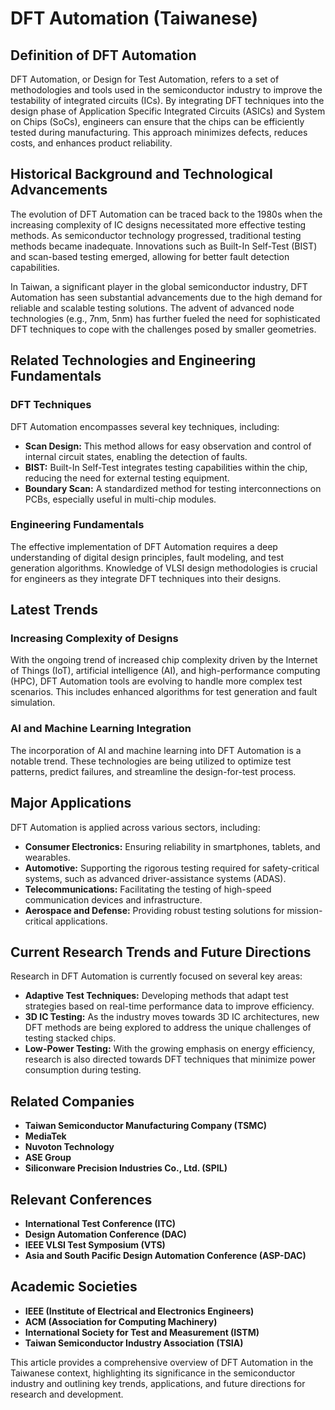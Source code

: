 # DFT Automation (Taiwanese)

## Definition of DFT Automation

DFT Automation, or Design for Test Automation, refers to a set of methodologies and tools used in the semiconductor industry to improve the testability of integrated circuits (ICs). By integrating DFT techniques into the design phase of Application Specific Integrated Circuits (ASICs) and System on Chips (SoCs), engineers can ensure that the chips can be efficiently tested during manufacturing. This approach minimizes defects, reduces costs, and enhances product reliability.

## Historical Background and Technological Advancements

The evolution of DFT Automation can be traced back to the 1980s when the increasing complexity of IC designs necessitated more effective testing methods. As semiconductor technology progressed, traditional testing methods became inadequate. Innovations such as Built-In Self-Test (BIST) and scan-based testing emerged, allowing for better fault detection capabilities. 

In Taiwan, a significant player in the global semiconductor industry, DFT Automation has seen substantial advancements due to the high demand for reliable and scalable testing solutions. The advent of advanced node technologies (e.g., 7nm, 5nm) has further fueled the need for sophisticated DFT techniques to cope with the challenges posed by smaller geometries.

## Related Technologies and Engineering Fundamentals

### DFT Techniques

DFT Automation encompasses several key techniques, including:

- **Scan Design:** This method allows for easy observation and control of internal circuit states, enabling the detection of faults.
- **BIST:** Built-In Self-Test integrates testing capabilities within the chip, reducing the need for external testing equipment.
- **Boundary Scan:** A standardized method for testing interconnections on PCBs, especially useful in multi-chip modules.

### Engineering Fundamentals

The effective implementation of DFT Automation requires a deep understanding of digital design principles, fault modeling, and test generation algorithms. Knowledge of VLSI design methodologies is crucial for engineers as they integrate DFT techniques into their designs.

## Latest Trends

### Increasing Complexity of Designs

With the ongoing trend of increased chip complexity driven by the Internet of Things (IoT), artificial intelligence (AI), and high-performance computing (HPC), DFT Automation tools are evolving to handle more complex test scenarios. This includes enhanced algorithms for test generation and fault simulation.

### AI and Machine Learning Integration

The incorporation of AI and machine learning into DFT Automation is a notable trend. These technologies are being utilized to optimize test patterns, predict failures, and streamline the design-for-test process. 

## Major Applications

DFT Automation is applied across various sectors, including:

- **Consumer Electronics:** Ensuring reliability in smartphones, tablets, and wearables.
- **Automotive:** Supporting the rigorous testing required for safety-critical systems, such as advanced driver-assistance systems (ADAS).
- **Telecommunications:** Facilitating the testing of high-speed communication devices and infrastructure.
- **Aerospace and Defense:** Providing robust testing solutions for mission-critical applications.

## Current Research Trends and Future Directions

Research in DFT Automation is currently focused on several key areas:

- **Adaptive Test Techniques:** Developing methods that adapt test strategies based on real-time performance data to improve efficiency.
- **3D IC Testing:** As the industry moves towards 3D IC architectures, new DFT methods are being explored to address the unique challenges of testing stacked chips.
- **Low-Power Testing:** With the growing emphasis on energy efficiency, research is also directed towards DFT techniques that minimize power consumption during testing.

## Related Companies

- **Taiwan Semiconductor Manufacturing Company (TSMC)**
- **MediaTek**
- **Nuvoton Technology**
- **ASE Group**
- **Siliconware Precision Industries Co., Ltd. (SPIL)**

## Relevant Conferences

- **International Test Conference (ITC)**
- **Design Automation Conference (DAC)**
- **IEEE VLSI Test Symposium (VTS)**
- **Asia and South Pacific Design Automation Conference (ASP-DAC)**

## Academic Societies

- **IEEE (Institute of Electrical and Electronics Engineers)**
- **ACM (Association for Computing Machinery)**
- **International Society for Test and Measurement (ISTM)**
- **Taiwan Semiconductor Industry Association (TSIA)**

This article provides a comprehensive overview of DFT Automation in the Taiwanese context, highlighting its significance in the semiconductor industry and outlining key trends, applications, and future directions for research and development.